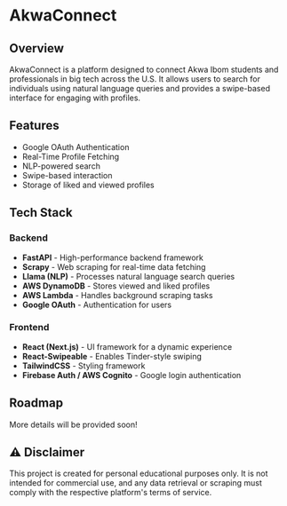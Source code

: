 # AkwaConnect

## Overview
AkwaConnect is a platform designed to connect Akwa Ibom students and professionals in big tech across the U.S. It allows users to search for individuals using natural language queries and provides a swipe-based interface for engaging with profiles.


## Features
- Google OAuth Authentication
- Real-Time Profile Fetching
- NLP-powered search
- Swipe-based interaction
- Storage of liked and viewed profiles


## Tech Stack
### **Backend**
- **FastAPI** - High-performance backend framework
- **Scrapy** - Web scraping for real-time data fetching
- **Llama (NLP)** - Processes natural language search queries
- **AWS DynamoDB** - Stores viewed and liked profiles
- **AWS Lambda** - Handles background scraping tasks
- **Google OAuth** - Authentication for users

### **Frontend**
- **React (Next.js)** - UI framework for a dynamic experience
- **React-Swipeable** - Enables Tinder-style swiping
- **TailwindCSS** - Styling framework
- **Firebase Auth / AWS Cognito** - Google login authentication


## Roadmap
More details will be provided soon!

## ⚠️ Disclaimer
This project is created for personal educational purposes only. It is not intended for commercial use, and any data retrieval or scraping must comply with the respective platform's terms of service.
